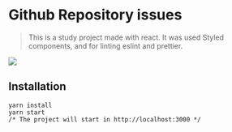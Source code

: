 # Github Repository issues

> This is a study project made with react. It was used Styled components, and for linting eslint and prettier.

<img src="https://user-images.githubusercontent.com/52503774/68357231-659c0c80-00f3-11ea-88aa-acb8c99d9129.gif" />

## Installation
```
yarn install
yarn start
/* The project will start in http://localhost:3000 */
```

